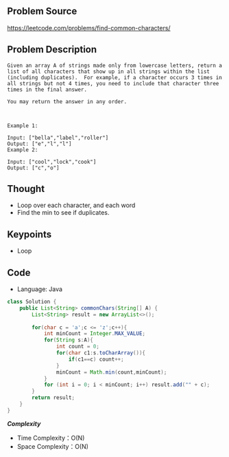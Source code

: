 ## Problem Source
https://leetcode.com/problems/find-common-characters/

## Problem Description
```
Given an array A of strings made only from lowercase letters, return a list of all characters that show up in all strings within the list (including duplicates).  For example, if a character occurs 3 times in all strings but not 4 times, you need to include that character three times in the final answer.

You may return the answer in any order.

 

Example 1:

Input: ["bella","label","roller"]
Output: ["e","l","l"]
Example 2:

Input: ["cool","lock","cook"]
Output: ["c","o"]
```

## Thought
- Loop over each character, and each word
- Find the min to see if duplicates.

## Keypoints
- Loop


## Code
* Language: Java

```Java
class Solution {
    public List<String> commonChars(String[] A) {
        List<String> result = new ArrayList<>();
        
        for(char c = 'a';c <= 'z';c++){
            int minCount = Integer.MAX_VALUE;
            for(String s:A){
                int count = 0;
                for(char c1:s.toCharArray()){
                    if(c1==c) count++;
                }
                minCount = Math.min(count,minCount);
            }
            for (int i = 0; i < minCount; i++) result.add("" + c);
        }
        return result;
    }
}
```

***Complexity***

- Time Complexity：O(N)
- Space Complexity：O(N)
